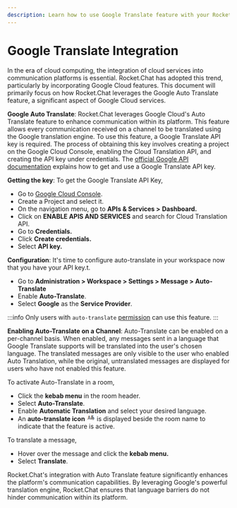 ```yaml
---
description: Learn how to use Google Translate feature with your Rocket.Chat workspace
---
```


# Google Translate Integration&#x20;

In the era of cloud computing, the integration of cloud services into communication platforms is essential. Rocket.Chat has adopted this trend, particularly by incorporating Google Cloud features. This document will primarily focus on how Rocket.Chat leverages the Google Auto Translate feature, a significant aspect of Google Cloud services.

**Google Auto Translate**: Rocket.Chat leverages Google Cloud's Auto Translate feature to enhance communication within its platform. This feature allows every communication received on a channel to be translated using the Google translation engine. To use this feature, a Google Translate API key is required. The process of obtaining this key involves creating a project on the Google Cloud Console, enabling the Cloud Translation API, and creating the API key under credentials. The [official Google API documentation](https://cloud.google.com/translate/pricing) explains how to get and use a Google Translate API key.

**Getting the key**: To get the Google Translate API Key,

* Go to [Google Cloud Console](http://cloud.google.com/console/).
* Create a Project and select it.
* On the navigation menu, go to **APIs & Services >** **Dashboard.**
* Click on **ENABLE APIS AND SERVICES** and search for Cloud Translation API.
* Go to **Credentials.**
* Click **Create credentials.**
* Select **API key.**

**Configuration**: It's time to configure auto-translate in your workspace now that you have your API key.t.

* Go to **Administration > Workspace > Settings > Message > Auto-Translate**
* Enable **Auto-Translate**.
* Select **Google** as the **Service Provider**.

:::info
Only users with `auto-translate` [permission](../../use-rocket.chat/workspace-administration/permissions/) can use this feature.
:::

**Enabling Auto-Translate on a Channel**: Auto-Translate can be enabled on a per-channel basis. When enabled, any messages sent in a language that Google Translate supports will be translated into the user's chosen language. The translated messages are only visible to the user who enabled Auto Translation, while the original, untranslated messages are displayed for users who have not enabled this feature.

To activate Auto-Translate in a room,

* Click the **kebab menu** in the room header.
* Select **Auto-Translate**.
* Enable **Automatic Translation** and select your desired language.
* An **auto-translate icon** ![](/img/auto-translate.png) is displayed beside the room name to indicate that the feature is active.

To translate a message,

* Hover over the message and click the **kebab menu.**
* Select **Translate**.

Rocket.Chat's integration with Auto Translate feature significantly enhances the platform's communication capabilities. By leveraging Google's powerful translation engine, Rocket.Chat ensures that language barriers do not hinder communication within its platform.
